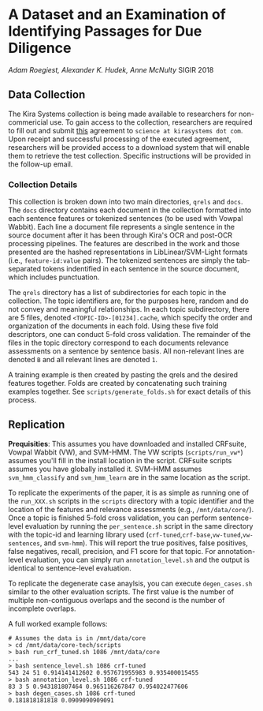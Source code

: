 # A Dataset and an Examination of Identifying Passages for Due Diligence
*Adam Roegiest, Alexander K. Hudek, Anne McNulty*
SIGIR 2018

## Data Collection
The Kira Systems collection is being made available to researchers for non-commericial use. To gain access to the collection, researchers are required to fill out and submit [this](https://kirasystems.com/files/science/Kira-Systems-Information-Release-Application.pdf) agreement to `science at kirasystems dot com`. Upon receipt and successful processing of the executed agreement, researchers will be provided access to a download system that will enable them to retrieve the test collection. Specific instructions will be provided in the follow-up email. 

### Collection Details

This collection is broken down into two main directories, `qrels` and `docs`. The `docs` directory contains each document in the collection formatted into each sentence features or tokenized sentences (to be used with Vowpal Wabbit). Each line a document file represents a single sentence in the source document after it has been through Kira's OCR and post-OCR processing pipelines. The features are described in the work and those presented are the hashed representations in LibLinear/SVM-Light formats (i.e., `feature-id:value` pairs). The tokenized sentences are simply the tab-separated tokens indentified in each sentence in the source document, which includes punctuation. 

The `qrels` directory has a list of subdirectories for each topic in the collection. The topic identifiers are, for the purposes here, random and do not convey and meaningful relationships. In each topic subdirectory, there are 5 files, denoted `<TOPIC-ID>-[01234].cache`, which specify the order and organization of the documents in each fold. Using these five fold descriptors, one can conduct 5-fold cross validation. The remainder of the files in the topic directory correspond to each documents relevance assessments on a sentence by sentence basis. All non-relevant lines are denoted `B` and all relevant lines are denoted `1`.

A training example is then created by pasting the qrels and the desired features together. Folds are created by concatenating such training examples together. See `scripts/generate_folds.sh` for exact details of this process.

## Replication

**Prequisities**: This assumes you have downloaded and installed CRFsuite, Vowpal Wabbit (VW), and SVM-HMM. The VW scripts (`scripts/run_vw*`) assumes you'll fill in the install location in the script. CRFsuite scripts assumes you have globally installed it. SVM-HMM assumes `svm_hmm_classify` and `svm_hmm_learn` are in the same location as the script. 

To replicate the experiments of the paper, it is as simple as running one of the `run_XXX.sh` scripts in the `scripts` directory with a topic identifier and the location of the features and relevance assessments (e.g., `/mnt/data/core/`). Once a topic is finished 5-fold cross validation, you can perform sentence-level evaluation by running the `per_sentence.sh` script in the same directory with the topic-id and learning library used (`crf-tuned`,`crf-base`,`vw-tuned`,`vw-sentences`, and `svm-hmm`). This will report the true positives, false positives, false negatives, recall, precision, and F1 score for that topic. For annotation-level evaluation, you can simply run `annotation_level.sh` and the output is identical to sentence-level evaluation.

To replicate the degenerate case anaylsis, you can execute `degen_cases.sh` similar to the other evaluation scripts. The first value is the number of multiple non-contiguous overlaps and the second is the number of incomplete overlaps.

A full worked example follows:
~~~~~~
# Assumes the data is in /mnt/data/core
> cd /mnt/data/core-tech/scripts
> bash run_crf_tuned.sh 1086 /mnt/data/core
... 
> bash sentence_level.sh 1086 crf-tuned
543 24 51 0.914141412602 0.957671955983 0.935400015455
> bash annotation_level.sh 1086 crf-tuned
83 3 5 0.943181807464 0.965116267847 0.954022477606
> bash degen_cases.sh 1086 crf-tuned
0.181818181818 0.0909090909091
~~~~~~
